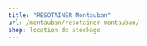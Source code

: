 ```yaml
---
title: "RESOTAINER Montauban"
url: /montauban/resotainer-montauban/
shop: location de stockage
---
```


